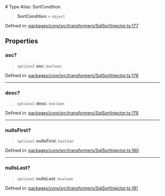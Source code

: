 <div v-pre>
# Type Alias: SortCondition

> **SortCondition** = `object`

Defined in: [packages/core/src/transformers/SqlSortInjector.ts:177](https://github.com/mk3008/rawsql-ts/blob/3b53f17d700cf976ce5c49b674a04b41eeb14c40/packages/core/src/transformers/SqlSortInjector.ts#L177)

## Properties

### asc?

> `optional` **asc**: `boolean`

Defined in: [packages/core/src/transformers/SqlSortInjector.ts:178](https://github.com/mk3008/rawsql-ts/blob/3b53f17d700cf976ce5c49b674a04b41eeb14c40/packages/core/src/transformers/SqlSortInjector.ts#L178)

***

### desc?

> `optional` **desc**: `boolean`

Defined in: [packages/core/src/transformers/SqlSortInjector.ts:179](https://github.com/mk3008/rawsql-ts/blob/3b53f17d700cf976ce5c49b674a04b41eeb14c40/packages/core/src/transformers/SqlSortInjector.ts#L179)

***

### nullsFirst?

> `optional` **nullsFirst**: `boolean`

Defined in: [packages/core/src/transformers/SqlSortInjector.ts:180](https://github.com/mk3008/rawsql-ts/blob/3b53f17d700cf976ce5c49b674a04b41eeb14c40/packages/core/src/transformers/SqlSortInjector.ts#L180)

***

### nullsLast?

> `optional` **nullsLast**: `boolean`

Defined in: [packages/core/src/transformers/SqlSortInjector.ts:181](https://github.com/mk3008/rawsql-ts/blob/3b53f17d700cf976ce5c49b674a04b41eeb14c40/packages/core/src/transformers/SqlSortInjector.ts#L181)
</div>

